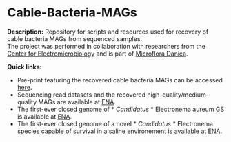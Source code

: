 # Cable-Bacteria-MAGs

**Description:**
Repository for scripts and resources used for recovery of cable bacteria MAGs from sequenced samples. <br/>
The project was performed in collaboration with researchers from the [Center for Electromicrobiology](https://bio.au.dk/forskning/forskningscentre/center-for-elektromikrobiologi-cem/) and is part of [Microflora Danica](https://www.en.bio.aau.dk/research/environmental-microbiology/research-projects/microflora-danica/).

**Quick links:**
* Pre-print featuring the recovered cable bacteria MAGs can be accessed [here](https://www.biorxiv.org/).
* Sequencing read datasets and the recovered high-quality/medium-quality MAGs are available at [ENA](https://www.ebi.ac.uk/ena/submit/webin/report/runs/ERP137283).
* The first-ever closed genome of * *Candidatus* * Electronema aureum GS is available at [ENA](https://www.ebi.ac.uk/ena/submit/webin/report/analysisFiles/ERZ9795947).
* The first-ever closed genome of a novel * *Candidatus* * Electronema species capable of survival in a saline environement is available at [ENA](https://www.ebi.ac.uk/ena/submit/webin/report/analysisFiles/ERZ9795966).
<br/>
